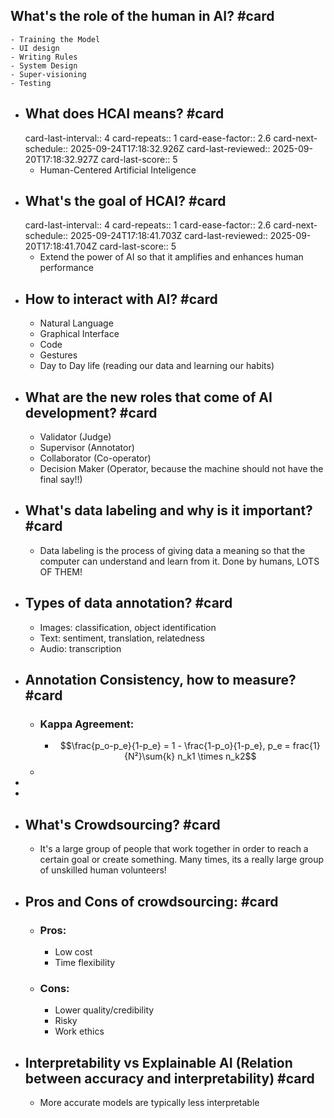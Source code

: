 ## What's the role of the human in AI? #card
	- Training the Model
	- UI design
	- Writing Rules
	- System Design
	- Super-visioning
	- Testing
- ## What does HCAI means? #card
  card-last-interval:: 4
  card-repeats:: 1
  card-ease-factor:: 2.6
  card-next-schedule:: 2025-09-24T17:18:32.926Z
  card-last-reviewed:: 2025-09-20T17:18:32.927Z
  card-last-score:: 5
	- Human-Centered Artificial Inteligence
- ## What's the goal of HCAI? #card
  card-last-interval:: 4
  card-repeats:: 1
  card-ease-factor:: 2.6
  card-next-schedule:: 2025-09-24T17:18:41.703Z
  card-last-reviewed:: 2025-09-20T17:18:41.704Z
  card-last-score:: 5
	- Extend the power of AI so that it amplifies and enhances human performance
- ## How to interact with AI? #card
	- Natural Language
	- Graphical Interface
	- Code
	- Gestures
	- Day to Day life (reading our data and learning our habits)
- ## What are the new roles that come of AI development? #card
	- Validator (Judge)
	- Supervisor (Annotator)
	- Collaborator (Co-operator)
	- Decision Maker (Operator, because the machine should not have the final say!!)
- ## What's data labeling and why is it important? #card
	- Data labeling is the process of giving data a meaning so that the computer can understand and learn from it. Done by humans, LOTS OF THEM!
- ## Types of data annotation? #card
	- Images: classification, object identification
	- Text: sentiment, translation, relatedness
	- Audio: transcription
- ## Annotation Consistency, how to measure? #card
	- ### Kappa Agreement:
		- $$\frac{p_o-p_e}{1-p_e} = 1 - \frac{1-p_o}{1-p_e}, p_e = frac{1}{N²}\sum{k} n_k1 \times n_k2$$
	-
-
-
- ## What's Crowdsourcing? #card
	- It's a large group of people that work together in order to reach a certain goal or create something. Many times, its a really large group of unskilled human volunteers!
- ## Pros and Cons of crowdsourcing: #card
	- ### Pros:
		- Low cost
		- Time flexibility
	- ### Cons:
		- Lower quality/credibility
		- Risky
		- Work ethics
- ## Interpretability vs Explainable AI (Relation between accuracy and interpretability) #card
	- More accurate models are typically less interpretable